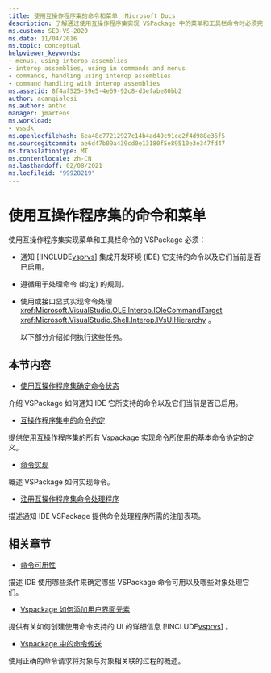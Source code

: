 ```yaml
---
title: 使用互操作程序集的命令和菜单 |Microsoft Docs
description: 了解通过使用互操作程序集实现 VSPackage 中的菜单和工具栏命令时必须完成的任务。
ms.custom: SEO-VS-2020
ms.date: 11/04/2016
ms.topic: conceptual
helpviewer_keywords:
- menus, using interop assemblies
- interop assemblies, using in commands and menus
- commands, handling using interop assemblies
- command handling with interop assemblies
ms.assetid: 8f4af525-39e5-4e69-92c8-d3efabe80bb2
author: acangialosi
ms.author: anthc
manager: jmartens
ms.workload:
- vssdk
ms.openlocfilehash: 6ea48c77212927c14b4ad49c91ce2f4d988e36f5
ms.sourcegitcommit: ae6d47b09a439cd0e13180f5e89510e3e347fd47
ms.translationtype: MT
ms.contentlocale: zh-CN
ms.lasthandoff: 02/08/2021
ms.locfileid: "99928219"
---
```

# <a name="commands-and-menus-that-use-interop-assemblies"></a>使用互操作程序集的命令和菜单
使用互操作程序集实现菜单和工具栏命令的 VSPackage 必须：

- 通知 [!INCLUDE[vsprvs](../../code-quality/includes/vsprvs_md.md)] 集成开发环境 (IDE) 它支持的命令以及它们当前是否已启用。

- 遵循用于处理命令 (约定) 的规则。

- 使用或接口显式实现命令处理 <xref:Microsoft.VisualStudio.OLE.Interop.IOleCommandTarget> <xref:Microsoft.VisualStudio.Shell.Interop.IVsUIHierarchy> 。

  以下部分介绍如何执行这些任务。

## <a name="in-this-section"></a>本节内容
- [使用互操作程序集确定命令状态](../../extensibility/internals/determining-command-status-by-using-interop-assemblies.md)

 介绍 VSPackage 如何通知 IDE 它所支持的命令以及它们当前是否已启用。

- [互操作程序集中的命令约定](../../extensibility/internals/command-contracts-in-interop-assemblies.md)

 提供使用互操作程序集的所有 Vspackage 实现命令所使用的基本命令协定的定义。

- [命令实现](../../extensibility/internals/command-implementation.md)

 概述 VSPackage 如何实现命令。

- [注册互操作程序集命令处理程序](../../extensibility/internals/registering-interop-assembly-command-handlers.md)

 描述通知 IDE VSPackage 提供命令处理程序所需的注册表项。

## <a name="related-sections"></a>相关章节
- [命令可用性](../../extensibility/internals/command-availability.md)

 描述 IDE 使用哪些条件来确定哪些 VSPackage 命令可用以及哪些对象处理它们。

- [Vspackage 如何添加用户界面元素](../../extensibility/internals/how-vspackages-add-user-interface-elements.md)

 提供有关如何创建使用命令支持的 UI 的详细信息 [!INCLUDE[vsprvs](../../code-quality/includes/vsprvs_md.md)] 。

- [Vspackage 中的命令传送](../../extensibility/internals/command-routing-in-vspackages.md)

 使用正确的命令请求将对象与对象相关联的过程的概述。
